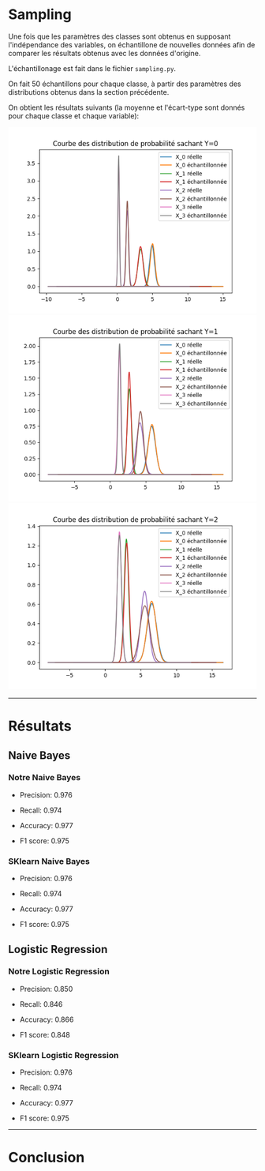 # Sampling

Une fois que les paramètres des classes sont obtenus en supposant l'indépendance des variables, on échantillone de nouvelles données afin de comparer les résultats obtenus avec les données d'origine.

  

L'échantillonage est fait dans le fichier `sampling.py`.

  

On fait 50 échantillons pour chaque classe, à partir des paramètres des distributions obtenus dans la section précédente.

  

On obtient les résultats suivants (la moyenne et l'écart-type sont donnés pour chaque classe et chaque variable):

![Comparaison des distributions réelles et échantillonées pour la classe 0](../res/sample_compare_Y_0.png)
![Comparaison des distributions réelles et échantillonées pour la classe 1](../res/sample_compare_Y_1.png)
![Comparaison des distributions réelles et échantillonées pour la classe 2](../res/sample_compare_Y_2.png)

---

# Résultats
## Naive Bayes
### Notre Naive Bayes

- Precision: 0.976

- Recall: 0.974

- Accuracy: 0.977

- F1 score: 0.975


### SKlearn Naive Bayes

- Precision: 0.976

- Recall: 0.974

- Accuracy: 0.977

- F1 score: 0.975


## Logistic Regression
### Notre Logistic Regression


- Precision: 0.850

- Recall: 0.846

- Accuracy: 0.866

- F1 score: 0.848

### SKlearn Logistic Regression
  

- Precision: 0.976

- Recall: 0.974

- Accuracy: 0.977

- F1 score: 0.975


---

# Conclusion
